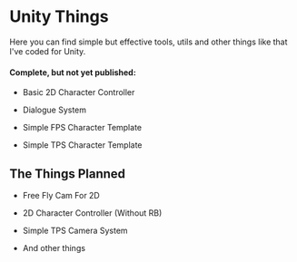 # Unity Things

Here you can find simple but effective tools, utils and other things like that I've coded for Unity.

#### Complete, but not yet published:

- Basic 2D Character Controller

- Dialogue System

- Simple FPS Character Template

- Simple TPS Character Template


## The Things Planned

- Free Fly Cam For 2D

- 2D Character Controller (Without RB)

- Simple TPS Camera System

- And other things
